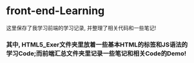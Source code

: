 # front-end-Learning
这里保存了我学习前端的学习记录, 并整理了相关代码和一些笔记! 

### 其中, HTML5_Exer文件夹里放着一些基本HTML的标签和JS语法的学习Code;而前端汇总文件夹里记录一些笔记和相关Code的Demo!
